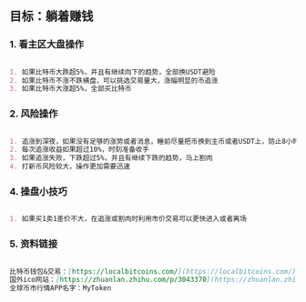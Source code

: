 ## 目标：躺着赚钱

### 1. 看主区大盘操作

```markdown

1. 如果比特币大跌超5%，并且有继续向下的趋势，全部换USDT避险
2. 如果比特币不涨不跌横盘，可以挑选交易量大，涨幅明显的币追涨
3. 如果比特币大涨超5%，全部买比特币

```

### 2. 风险操作

```markdown

1. 追涨到深夜，如果没有足够的涨势或者消息，睡前尽量把币换到主币或者USDT上，防止8小时后行情变动太大
2. 每次追涨收益如果超过10%，时刻准备收手
3. 如果追涨失败，下跌超过5%，并且有继续下跌的趋势，马上割肉
4. 打新币风险较大，操作更加需要迅速

```

### 4. 操盘小技巧

```markdown

1. 如果买1卖1差价不大，在追涨或割肉时利用市价交易可以更快进入或者离场

```

### 5. 资料链接

```markdown

比特币钱包&交易：[https://localbitcoins.com/](https://localbitcoins.com/)
国外ico网站：[https://zhuanlan.zhihu.com/p/3043370](https://zhuanlan.zhihu.com/p/3043370)
全球币市行情APP名字：MyToken

```
